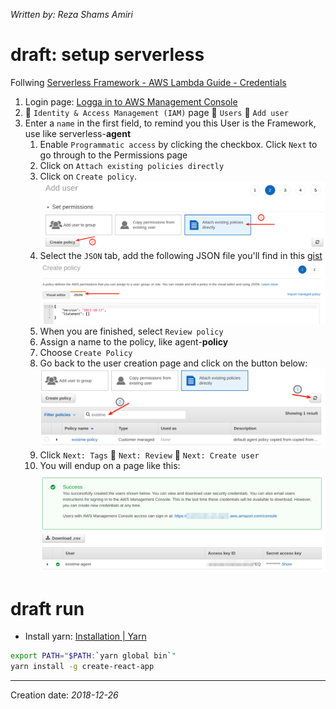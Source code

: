 _Written by: Reza Shams Amiri_
# draft: setup serverless
Follwing [Serverless Framework - AWS Lambda Guide - Credentials][SFALGC]
1. Login page: [Logga in to AWS Management Console][LI]
2.  `Identity & Access Management (IAM)` page  `Users`  `Add user`
3. Enter a `name` in the first field, to remind you this User is the Framework, use like serverless-**agent**
    1. Enable `Programmatic access` by clicking the checkbox. Click `Next` to go through to the Permissions page
    2. Click on `Attach existing policies directly`
    3. Click on `Create policy`.   
        ![create-policy.png](/img/aws/create-policy.png)
    4. Select the `JSON` tab, add the following JSON file you'll find in this [gist][MCSFSFG]  
        ![policy-json.png](/img/aws/policy-json.png)
    5. When you are finished, select `Review policy`
    6. Assign a name to the policy, like agent-**policy**
    7. Choose `Create Policy`
    8. Go back to the user creation page and click on the button below:  
        ![create-user-2.png](/img/aws/create-user-2.png)
    9. Click `Next: Tags`  `Next: Review`  `Next: Create user`
    10. You will endup on a page like this:  
        ![create-user-success.png](/img/aws/create-user-success.png)

# draft run

- Install yarn: [Installation | Yarn][IY]

``` sh
export PATH="$PATH:`yarn global bin`"
yarn install -g create-react-app

```

* * *
Creation date: _2018-12-26_

[LI]: https://sects.axis.com/adfs/ls/IdpInitiatedSignOn.aspx

[IY]: https://yarnpkg.com/en/docs/install#debian-stable
[SFALGC]: https://serverless.com/framework/docs/providers/aws/guide/credentials/?utm_source=cli&utm_medium=cli&utm_campaign=cli_helper_links
[MCSFSFG]: https://gist.github.com/ServerlessBot/7618156b8671840a539f405dea2704c8